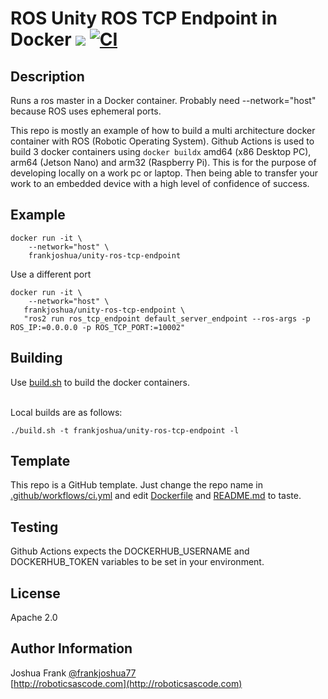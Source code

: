 # ROS Unity ROS TCP Endpoint in Docker [![](https://img.shields.io/docker/pulls/frankjoshua/unity-ros-tcp-endpoint)](https://hub.docker.com/r/frankjoshua/unity-ros-tcp-endpoint) [![CI](https://github.com/frankjoshua/docker-unity-ros-tcp-endpoint/workflows/CI/badge.svg)](https://github.com/frankjoshua/docker-unity-ros-tcp-endpoint/actions)

## Description

Runs a ros master in a Docker container. Probably need --network="host" because ROS uses ephemeral ports.

This repo is mostly an example of how to build a multi architecture docker container with ROS (Robotic Operating System). Github Actions is used to build 3 docker containers using `docker buildx` amd64 (x86 Desktop PC), arm64 (Jetson Nano) and arm32 (Raspberry Pi). This is for the purpose of developing locally on a work pc or laptop. Then being able to transfer your work to an embedded device with a high level of confidence of success.

## Example

```
docker run -it \
    --network="host" \
    frankjoshua/unity-ros-tcp-endpoint
```

Use a different port
```
docker run -it \
    --network="host" \
   frankjoshua/unity-ros-tcp-endpoint \
   "ros2 run ros_tcp_endpoint default_server_endpoint --ros-args -p ROS_IP:=0.0.0.0 -p ROS_TCP_PORT:=10002"
```

## Building

Use [build.sh](build.sh) to build the docker containers.

<br>Local builds are as follows:

```
./build.sh -t frankjoshua/unity-ros-tcp-endpoint -l
```

## Template

This repo is a GitHub template. Just change the repo name in [.github/workflows/ci.yml](.github/workflows/ci.yml) and edit [Dockerfile](Dockerfile) and [README.md](README.md) to taste.

## Testing

Github Actions expects the DOCKERHUB_USERNAME and DOCKERHUB_TOKEN variables to be set in your environment.

## License

Apache 2.0

## Author Information

Joshua Frank [@frankjoshua77](https://www.twitter.com/@frankjoshua77)
<br>
[http://roboticsascode.com](http://roboticsascode.com)
